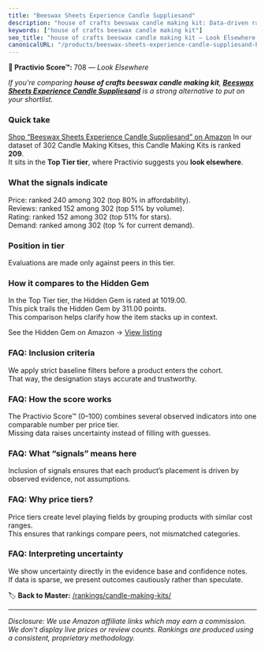 ```yaml
---
title: "Beeswax Sheets Experience Candle Suppliesand"
description: "house of crafts beeswax candle making kit: Data-driven ranking using the Practivio Score™. Positioned by quality, value, demand, findability, momentum."
keywords: ["house of crafts beeswax candle making kit"]
seo_title: "house of crafts beeswax candle making kit — Look Elsewhere (2025)"
canonicalURL: "/products/beeswax-sheets-experience-candle-suppliesand-B0BRQCWHDQ/"
---
```


**🚫 Practivio Score™:** 708 — _Look Elsewhere_


*If you're comparing **house of crafts beeswax candle making kit**, **[Beeswax Sheets Experience Candle Suppliesand](https://www.amazon.com/dp/B0BRQCWHDQ?tag=practivio-20)** is a strong alternative to put on your shortlist.*
### Quick take
[Shop “Beeswax Sheets Experience Candle Suppliesand” on Amazon](https://www.amazon.com/dp/B0BRQCWHDQ?tag=practivio-20)
In our dataset of 302 Candle Making Kitses, this Candle Making Kits is ranked **209**.  
It sits in the **Top Tier tier**, where Practivio suggests you **look elsewhere**.

### What the signals indicate
Price: ranked 240 among 302 (top 80% in affordability).  
Reviews: ranked 152 among 302 (top 51% by volume).  
Rating: ranked 152 among 302 (top 51% for stars).  
Demand: ranked  among 302 (top % for current demand).

### Position in tier
Evaluations are made only against peers in this tier.

### How it compares to the Hidden Gem
In the Top Tier tier, the Hidden Gem is rated at 1019.00.  
This pick trails the Hidden Gem by 311.00 points.  
This comparison helps clarify how the item stacks up in context.  

See the Hidden Gem on Amazon → [View listing](https://www.amazon.com/dp/B0BFFY23VX?tag=practivio-20)

### FAQ: Inclusion criteria
We apply strict baseline filters before a product enters the cohort.  
That way, the designation stays accurate and trustworthy.

### FAQ: How the score works
The Practivio Score™ (0–100) combines several observed indicators into one comparable number per price tier.  
Missing data raises uncertainty instead of filling with guesses.

### FAQ: What “signals” means here
Inclusion of signals ensures that each product’s placement is driven by observed evidence, not assumptions.

### FAQ: Why price tiers?
Price tiers create level playing fields by grouping products with similar cost ranges.  
This ensures that rankings compare peers, not mismatched categories.

### FAQ: Interpreting uncertainty
We show uncertainty directly in the evidence base and confidence notes.  
If data is sparse, we present outcomes cautiously rather than speculate.


🏷️ **Back to Master:** [/rankings/candle-making-kits/](/rankings/candle-making-kits/)

---
_Disclosure: We use Amazon affiliate links which may earn a commission. We don’t display live prices or review counts. Rankings are produced using a consistent, proprietary methodology._
